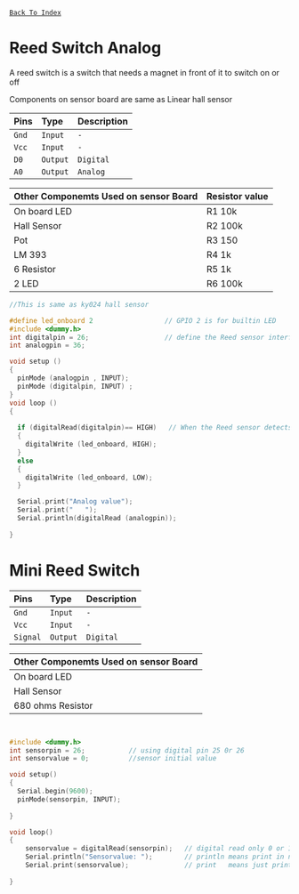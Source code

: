 [`Back To Index`](https://github.com/Sanjay0302/Sensor-Workshop-#readme)

# Reed Switch Analog 
A reed switch is a switch that needs a magnet in front of it to switch on or off

Components on sensor board are same as Linear hall sensor

</div>
<div id="header" align="center" >
  
| Pins | Type     | Description                |
| :-------- | :------- | :------------------------- |
| `Gnd`| `Input` | `-` |
| `Vcc`| `Input` | `-` |
| `D0`| `Output` | `Digital` |
| `A0`| `Output` | `Analog` |

| Other Componemts Used on sensor Board | Resistor value |
| :-------------------------  | :-------------------------  |
| On board LED | R1 10k |
| Hall Sensor|  R2 100k |
|Pot | R3 150 |
|LM 393 | R4 1k |
|6 Resistor | R5 1k |
|2 LED | R6 100k |
</div>

```c
//This is same as ky024 hall sensor

#define led_onboard 2                  // GPIO 2 is for builtin LED
#include <dummy.h>
int digitalpin = 26;                   // define the Reed sensor interfaces
int analogpin = 36;

void setup ()
{
  pinMode (analogpin , INPUT);
  pinMode (digitalpin, INPUT) ; 
}
void loop ()
{ 
  
  if (digitalRead(digitalpin)== HIGH)   // When the Reed sensor detects a signal, LED flashes
  {
    digitalWrite (led_onboard, HIGH);
  }
  else
  {
    digitalWrite (led_onboard, LOW);
  }

  Serial.print("Analog value");
  Serial.print("   ");
  Serial.println(digitalRead (analogpin));
  
}

```


# Mini Reed Switch

</div>
<div id="header" align="center" >

| Pins | Type     | Description                |
| :-------- | :------- | :------------------------- |
| `Gnd`| `Input` | `-` |
| `Vcc`| `Input` | `-` |
| `Signal`| `Output` | `Digital` |

| Other Componemts Used on sensor Board|
| :------------------------- |
| On board LED |
| Hall Sensor|
| 680 ohms Resistor|

</div>

```c


#include <dummy.h>            
int sensorpin = 26;           // using digital pin 25 0r 26
int sensorvalue = 0;          //sensor initial value

void setup()
{
  Serial.begin(9600);
  pinMode(sensorpin, INPUT); 
  
}

void loop()
{
    sensorvalue = digitalRead(sensorpin);   // digital read only 0 or 1
    Serial.println("Sensorvalue: ");        // println means print in next line
    Serial.print(sensorvalue);              // print   means just print in the same line or at the position of the cursor
  
}
```
